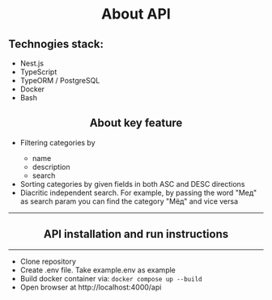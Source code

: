 <h1 align="center">About API</h1>
<h2>Technogies stack:</h2>
<ul>
  <li>Nest.js</li>
  <li>TypeScript</li>
  <li>TypeORM / PostgreSQL</li>
  <li>Docker</li>
  <li>Bash</li>
</ul>
<h2 align="center">About key feature</h2>
  <ul>
    <li>Filtering categories by</li>
    <ul>
      <li>name</li>
      <li>description</li>
      <li>search</li>
    </ul>
    <li>Sorting categories by given fields in both ASC and DESC directions</li>
    <li>Diacritic independent search. For example, by passing the word "Мед" as search param you can find the category "Мёд" and vice versa</li>
  </ul>
<hr>
<h2 align="center">API installation and run instructions</h1>
<hr>
<ul>
  <li>Clone repository</li>
  <li>Create .env file. Take example.env as example</li>
  <li>Build docker container via: <code>docker compose up --build</code></li>
  <li>Open browser at http://localhost:4000/api</li>
</ul>
